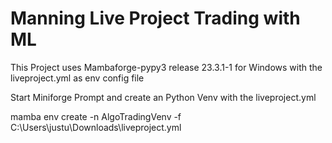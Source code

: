 # Manning Live Project Trading with ML

This Project uses Mambaforge-pypy3 release 23.3.1-1 for Windows with the liveproject.yml as env config file

Start Miniforge Prompt and create an Python Venv with the liveproject.yml

mamba env create -n AlgoTradingVenv -f C:\Users\justu\Downloads\liveproject.yml